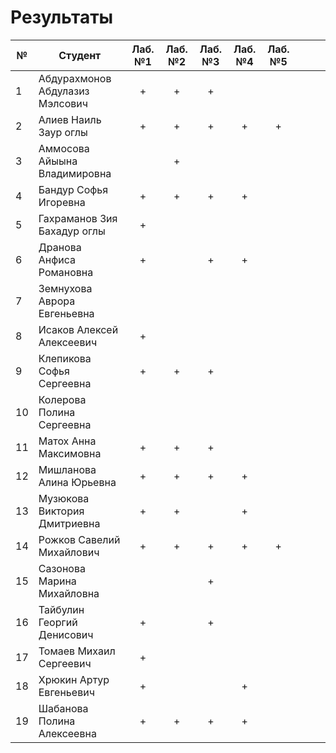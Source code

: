 # Результаты

| №   | Студент                         | Лаб. №1 | Лаб. №2 | Лаб. №3 | Лаб. №4 | Лаб. №5 |     |     |     |
| --- | ------------------------------- | :-----: | :-----: | :-----: | :-----: | :-----: | :-: | :-: | :-: |
| 1   | Абдурахмонов Абдулазиз Мэлсович |    +    |    +    |    +    |         |         |     |     |     |
| 2   | Алиев Наиль Заур оглы           |    +    |    +    |    +    |    +    |    +    |     |     |     |
| 3   | Аммосова Айыына Владимировна    |         |    +    |         |         |         |     |     |     |
| 4   | Бандур Софья Игоревна           |    +    |    +    |    +    |    +    |         |     |     |     |
| 5   | Гахраманов Зия Бахадур оглы     |    +    |         |         |         |         |     |     |     |
| 6   | Дранова Анфиса Романовна        |    +    |         |    +    |    +    |         |     |     |     |
| 7   | Земнухова Аврора Евгеньевна     |         |         |         |         |         |     |     |     |
| 8   | Исаков Алексей Алексеевич       |    +    |         |         |         |         |     |     |     |
| 9   | Клепикова Софья Сергеевна       |    +    |    +    |    +    |         |         |     |     |     |
| 10  | Колерова Полина Сергеевна       |         |         |         |         |         |     |     |     |
| 11  | Матох Анна Максимовна           |    +    |    +    |    +    |         |         |     |     |     |
| 12  | Мишланова Алина Юрьевна         |    +    |    +    |    +    |    +    |         |     |     |     |
| 13  | Музюкова Виктория Дмитриевна    |    +    |    +    |         |    +    |         |     |     |     |
| 14  | Рожков Савелий Михайлович       |    +    |    +    |    +    |    +    |    +    |     |     |     |
| 15  | Сазонова Марина Михайловна      |         |         |    +    |         |         |     |     |     |
| 16  | Тайбулин Георгий Денисович      |    +    |         |    +    |         |         |     |     |     |
| 17  | Томаев Михаил Сергеевич         |    +    |         |         |         |         |     |     |     |
| 18  | Хрюкин Артур Евгеньевич         |    +    |         |         |    +    |         |     |     |     |
| 19  | Шабанова Полина Алексеевна      |    +    |    +    |    +    |    +    |         |     |     |     |
